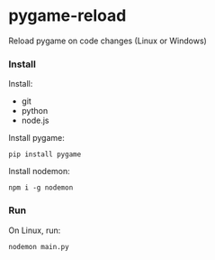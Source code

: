 # pygame-reload

Reload pygame on code changes (Linux or Windows)

### Install

Install:
- git
- python
- node.js

Install pygame:
```
pip install pygame
```

Install nodemon:
```
npm i -g nodemon
```

### Run

On Linux, run:
```
nodemon main.py
```
